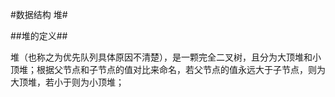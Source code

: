 #数据结构  堆#

##堆的定义##

堆（也称之为优先队列具体原因不清楚），是一颗完全二叉树，且分为大顶堆和小顶堆；根据父节点和子节点的值对比来命名，若父节点的值永远大于子节点，则为大顶堆，若小于则为小顶堆；

